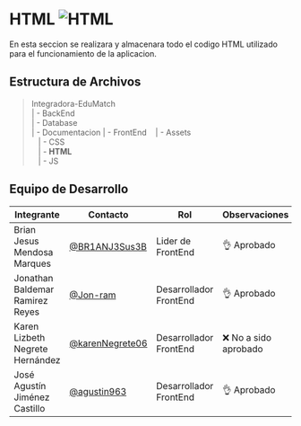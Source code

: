 # HTML ![HTML](https://img.shields.io/badge/HTML-239120?style=for-the-badge&logo=html5&logoColor=white)

En esta seccion se realizara y almacenara todo el codigo HTML utilizado para el funcionamiento de la aplicacion.

## Estructura de Archivos
>Integradora-EduMatch<br>
>| - BackEnd<br>
>| - Database<br>
>| - Documentacion
>| - FrontEnd
>&nbsp;&nbsp; | - Assets<br>
>&nbsp;&nbsp; | - CSS<br>
>&nbsp;&nbsp; | - **HTML**<br>
>&nbsp;&nbsp; | - JS<br>

## Equipo de Desarrollo
|Integrante|Contacto|Rol|Observaciones|
|----------|-------|---|-------------|
| Brian Jesus Mendosa Marques|[@BR1ANJ3Sus3B](https://github.com/BR1ANJ3Sus3B)|Lider de FrontEnd|👌 Aprobado
| Jonathan Baldemar Ramirez Reyes|[@Jon-ram](https://github.com/Jon-ram)|Desarrollador FrontEnd|👌 Aprobado
| Karen Lizbeth Negrete Hernández|[@karenNegrete06](https://github.com/karenNegrete06)|Desarrollador FrontEnd|❌ No a sido aprobado
| José Agustín Jiménez Castillo|[@agustin963](https://github.com/agustin963)|Desarrollador FrontEnd|👌 Aprobado

